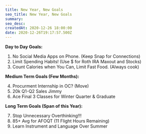 ```yaml
---
title: New Year, New Goals
seo_title: New Year, New Goals
summary: 
seo_desc: 
createdAt: 2020-12-26 18:00:00
date: 2020-12-26T19:17:57.500Z
---
```


**Day to Day Goals:**

1. No Social Media Apps on Phone. (Keep Snap for Connections)
2. Limit Spending Habits! (Use $ for Roth IRA Maxout and Stocks)
3. Count Calories when You Can, Limit Fast Food. (Always cook)

**Medium Term Goals (Few Months):**

4. Procurment Internship in OC? (Move)
5. 20k Q1-Q2 Sales Jimmy
6. Ace Final 3 Classes for Winter Quarter & Graduate

**Long Term Goals (Span of this Year):**

7. Stop Unnecessary Overthinking!!!
8. 85+ Avg for AFOQT (11 Flight Hours Remaining)
9. Learn Instrument and Language Over Summer


